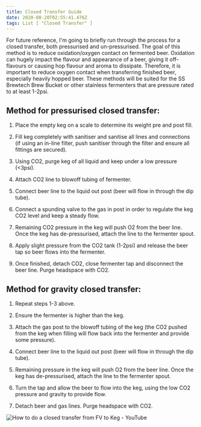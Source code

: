 ```yaml
---
title: Closed Transfer Guide
date: 2020-08-20T02:55:41.476Z
tags: List [ "Closed Transfer" ]
---
```

For future reference, I'm going to briefly run through the process for a closed transfer, both pressurised and un-pressurised. The goal of this method is to reduce oxidation/oxygen contact on fermented beer. Oxidation can hugely impact the flavour and appearance of a beer, giving it off-flavours or causing hop flavour and aroma to dissipate. Therefore, it is important to reduce oxygen contact when transferring finished beer, especially heavily hopped beer. These methods will be suited for the SS Brewtech Brew Bucket or other stainless fermenters that are pressure rated to at least 1-2psi. 

## Method for pressurised closed transfer:

1. Place the empty keg on a scale to determine its weight pre and post fill.

2. Fill keg completely with sanitiser and sanitise all lines and connections (if using an in-line filter, push sanitiser through the filter and ensure all fittings are secured). 

3. Using CO2, purge keg of all liquid and keep under a low pressure (<3psi). 

4. Attach CO2 line to blowoff tubing of fermenter.

5. Connect beer line to the liquid out post (beer will flow in through the dip tube). 

6. Connect a spunding valve to the gas in post in order to regulate the keg CO2 level and keep a steady flow.

7. Remaining CO2 pressure in the keg will push O2 from the beer line. Once the keg has de-pressurised, attach the line to the fermenter spout. 

8. Apply slight pressure from the CO2 tank (1-2psi) and release the beer tap so beer flows into the fermenter.

9. Once finished, detach CO2, close fermenter tap and disconnect the beer line. Purge headspace with CO2. 



## Method for gravity closed transfer:

1. Repeat steps 1-3 above. 

2. Ensure the fermenter is higher than the keg. 

3. Attach the gas post to the blowoff tubing of the keg (the CO2 pushed from the keg when filling will flow back into the fermenter and provide some pressure). 

4. Connect beer line to the liquid out post (beer will flow in through the dip tube). 

5. Remaining pressure in the keg will push O2 from the beer line. Once the keg has de-pressurised, attach the line to the fermenter spout. 

6. Turn the tap and allow the beer to flow into the keg, using the low CO2 pressure and gravity to provide flow.

7. Detach beer and gas lines. Purge headspace with CO2. 

![How to do a closed transfer from FV to Keg - YouTube](https://i.ytimg.com/vi/ovD6-xRUTyI/hqdefault.jpg)